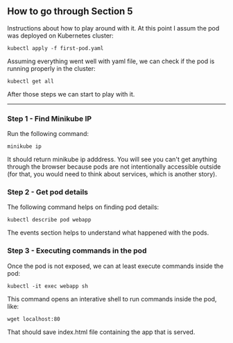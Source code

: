 ## How to go through Section 5
Instructions about how to play around with it.
At this point I assum the pod was deployed on Kubernetes cluster:
```
kubectl apply -f first-pod.yaml
```
Assuming everything went well with yaml file, we can check if the pod is running properly in the cluster:
```
kubectl get all
```

After those steps we can start to play with it.

----

### Step 1 - Find Minikube IP

Run the following command:
```
minikube ip
```
It should return minikube ip adddress. You will see you can't get anything through the browser because pods are not intentionally accessible outside (for that, you would need to think about services, which is another story).

### Step 2 - Get pod details

The following command helps on finding pod details:
```
kubectl describe pod webapp
```
The events section helps to understand what happened with the pods.

### Step 3 - Executing commands in the pod

Once the pod is not exposed, we can at least execute commands inside the pod:
```
kubectl -it exec webapp sh
```
This command opens an interative shell to run commands inside the pod, like:

```
wget localhost:80
```

That should save index.html file containing the app that is served.
